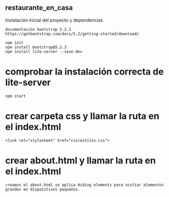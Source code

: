## restaurante_en_casa
Instalación inicial del proyecto y dependencias
```
documentación bootstrap 5.2.3
https://getbootstrap.com/docs/5.2/getting-started/download/
```
```
npm init
npm install bootstrap@5.2.3
npm install lite-server --save-dev
``` 
# comprobar la instalación correcta de lite-server
```
npm start
```
# crear carpeta css y llamar la ruta en el index.html
```
<link rel="stylesheet" href="css/estilos.css">
```
# crear about.html y llamar la ruta en el index.html
```
creamos el about.html se aplica Hiding elements para ocultar elementos grandes en dispositivos pequeños.
```


